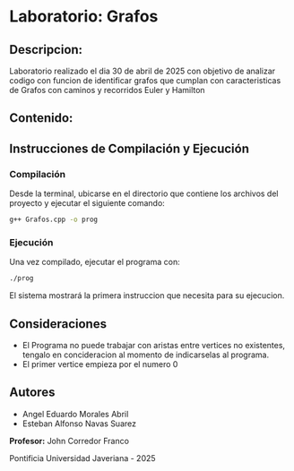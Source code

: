 # Laboratorio: Grafos

## Descripcion:

Laboratorio realizado el dia 30 de abril de 2025 con objetivo de analizar codigo con funcion de identificar grafos que cumplan con caracteristicas de Grafos con caminos y recorridos Euler y Hamilton

## Contenido:

## Instrucciones de Compilación y Ejecución

### Compilación

Desde la terminal, ubicarse en el directorio que contiene los archivos del proyecto y ejecutar el siguiente comando:

```bash
g++ Grafos.cpp -o prog
```

### Ejecución

Una vez compilado, ejecutar el programa con:

```bash
./prog
```

El sistema mostrará la primera instruccion que necesita para su ejecucion.

## Consideraciones

- El Programa no puede trabajar con aristas entre vertices no existentes, tengalo en concideracion al momento de indicarselas al programa.
- El primer vertice empieza por el numero 0

## Autores

- Angel Eduardo Morales Abril
- Esteban Alfonso Navas Suarez

**Profesor:** John Corredor Franco

Pontificia Universidad Javeriana - 2025
